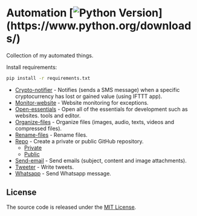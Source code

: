 # Automation [![Python Version](https://img.shields.io/badge/python-3.6.1-brightgreen.svg?)](https://www.python.org/downloads/)

Collection of my automated things.

Install requirements:

```sh
pip install -r requirements.txt
```

- [Crypto-notifier](https://github.com/endormi/automation/blob/master/crypto-notifier/lc.py) - Notifies (sends a SMS message) when a specific cryptocurrency has lost or gained value (using IFTTT app).
- [Monitor-website](https://github.com/endormi/automation/blob/master/monitor-website/web.py) - Website monitoring for exceptions.
- [Open-essentials](https://github.com/endormi/automation/blob/master/open-essentials/essentials.py) - Open all of the essentials for development such as websites. tools and editor.
- [Organize-files](https://github.com/endormi/automation/blob/master/organize-files/organizer.py) - Organize files (images, audio, texts, videos and compressed files).
- [Rename-files](https://github.com/endormi/automation/blob/master/rename-files/rename-files.py) - Rename files.
- [Repo](https://github.com/endormi/automation/blob/master/repo) - Create a private or public GitHub repository.
  - [Private](https://github.com/endormi/automation/blob/master/repo/priv.py)
  - [Public](https://github.com/endormi/automation/blob/master/repo/publ.py)
- [Send-email](https://github.com/endormi/automation/blob/master/send-email/email.py) - Send emails (subject, content and image attachments).
- [Tweeter](https://github.com/endormi/automation/blob/master/tweeter/tweet.py) - Write tweets.
- [Whatsapp](https://github.com/endormi/automation/blob/master/whatsapp/send-msg.py) - Send Whatsapp message.

## License

The source code is released under the [MIT License](https://github.com/endormi/automation/blob/master/LICENSE).
